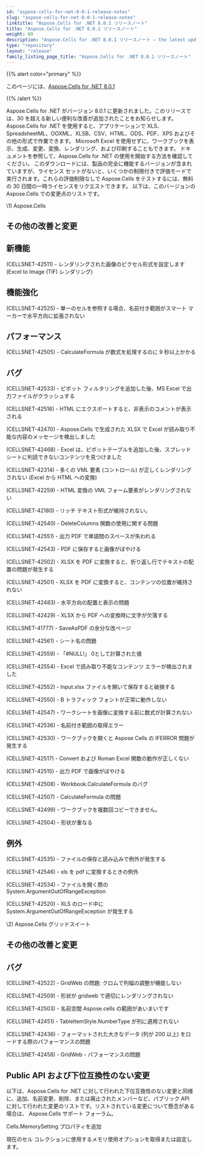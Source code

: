 ```yaml
---
id: "aspose-cells-for-net-8-0-1-release-notes"
slug: "aspose-cells-for-net-8-0-1-release-notes"
linktitle: "Aspose.Cells for .NET 8.0.1 リリースノート"
title: "Aspose.Cells for .NET 8.0.1 リリースノート"
weight: 80
description: "Aspose.Cells for .NET 8.0.1 リリースノート – the latest updates and fixes."
type: "repository"
layout: "release"
family_listing_page_title: "Aspose.Cells for .NET 8.0.1 リリースノート"
---
```

{{% alert color="primary" %}} 

このページには、[Aspose.Cells for .NET 8.0.1](https://releases.aspose.com/cells/net/new-releases/aspose.cells-for-.net-8.0.1/)

{{% /alert %}} 

Aspose.Cells for .NET がバージョン 8.0.1 に更新されました。このリリースでは、30 を超える新しい便利な改善が追加されたことをお知らせします。
Aspose.Cells for .NET を使用すると、アプリケーションで XLS、SpreadsheetML、OOXML、XLSB、CSV、HTML、ODS、PDF、XPS およびその他の形式で作業できます。 Microsoft Excel を使用せずに、ワークブックを表示、生成、変更、変換、レンダリング、および印刷することもできます。
ドキュメントを参照して、Aspose.Cells for .NET の使用を開始する方法を確認してください。
このダウンロードには、製品の完全に機能するバージョンが含まれていますが、ライセンス セットがないと、いくつかの制限付きで評価モードで実行されます。これらの評価制限なしで Aspose.Cells をテストするには、無料の 30 日間の一時ライセンスをリクエストできます。
以下は、このバージョンの Aspose.Cells での変更点のリストです。

\1) Aspose.Cells 


## **その他の改善と変更**

## **新機能**


 (CELLSNET-42511) - レンダリングされた画像のピクセル形式を設定します (Excel to Image (TIF) レンダリング)


## **機能強化**


 (CELLSNET-42525) - 単一のセルを参照する場合、名前付き範囲がスマート マーカーで水平方向に拡張されない


## **パフォーマンス**


(CELLSNET-42505) - CalculateFormula が数式を処理するのに 9 秒以上かかる


## **バグ**


(CELLSNET-42533) - ピボット フィルタリングを追加した後、MS Excel で出力ファイルがクラッシュする

(CELLSNET-42516) - HTML にエクスポートすると、非表示のコメントが表示される

(CELLSNET-42470) - Aspose.Cells で生成された XLSX で Excel が読み取り不能な内容のメッセージを検出しました

(CELLSNET-42468) - Excel は、ピボットテーブルを追加した後、スプレッドシートに判読できないコンテンツを見つけました

(CELLSNET-42314) - 多くの VML 要素 (コントロール) が正しくレンダリングされない (Excel から HTML への変換)

(CELLSNET-42259) - HTML 変換の VML フォーム要素がレンダリングされない

(CELLSNET-42180) - リッチ テキスト形式が維持されない。

 (CELLSNET-42540) - DeleteColumns 関数の使用に関する問題

(CELLSNET-42551) - 出力 PDF で単語間のスペースが失われる

(CELLSNET-42543) - PDF に保存すると画像がぼやける

(CELLSNET-42502) - XLSX を PDF に変換すると、折り返し行でテキストの配置の問題が発生する

(CELLSNET-42501) - XLSX を PDF に変換すると、コンテンツの位置が維持されない

(CELLSNET-42483) - 水平方向の配置と表示の問題

(CELLSNET-42429) - XLSX から PDF への変換時に文字が欠落する

(CELLSNET-41777) - SaveAsPDF の余分な改ページ

(CELLSNET-42561) - シート名の問題

(CELLSNET-42559) - 「#NULL!」 0として計算された値

(CELLSNET-42554) - Excel で読み取り不能なコンテンツ エラーが検出されました

(CELLSNET-42552) - Input.xlsx ファイルを開いて保存すると破損する

(CELLSNET-42550) - B トラフィック フォントが正常に動作しない

(CELLSNET-42547) - ワークシートを画像に変換する前に数式が計算されない

(CELLSNET-42536) - 名前付き範囲の取得エラー

(CELLSNET-42530) - ワークブックを開くと Aspose Cells の IFERROR 問題が発生する

(CELLSNET-42517) - Convert および Roman Excel 関数の動作が正しくない

(CELLSNET-42515) - 出力 PDF で画像がぼやける

(CELLSNET-42508) - Workbook.CalculateFormula のバグ

(CELLSNET-42507) - CalculateFormula の問題

(CELLSNET-42499) - ワークブックを複数回コピーできません。

 (CELLSNET-42504) - 形状が重なる


## **例外**


(CELLSNET-42535) - ファイルの保存と読み込みで例外が発生する

(CELLSNET-42546) - xls を pdf に変換するときの例外

(CELLSNET-42534) - ファイルを開く際の System.ArgumentOutOfRangeException

 (CELLSNET-42520) - XLS のロード中に System.ArgumentOutOfRangeException が発生する



 \2) Aspose.Cells グリッドスイート


## **その他の改善と変更**

## **バグ**


(CELLSNET-42522) - GridWeb の問題: クロムで列幅の調整が機能しない

(CELLSNET-42509) - 形状が gridweb で適切にレンダリングされない

(CELLSNET-42503) - 名前空間 Aspose.cells の範囲があいまいです

(CELLSNET-42451) - TableItemStyle.NumberType が列に適用されない

(CELLSNET-42436) - フォーマットされた大きなデータ (列が 200 以上) をロードする際のパフォーマンスの問題

(CELLSNET-42458) - GridWeb - パフォーマンスの問題




## **Public API および下位互換性のない変更**


以下は、Aspose.Cells for .NET に対して行われた下位互換性のない変更と同様に、追加、名前変更、削除、または廃止されたメンバーなど、パブリック API に対して行われた変更のリストです。リストされている変更について懸念がある場合は、 Aspose.Cells サポート フォーラム。



Cells.MemorySetting プロパティを追加

現在のセル コレクションに使用するメモリ使用オプションを取得または設定します。


